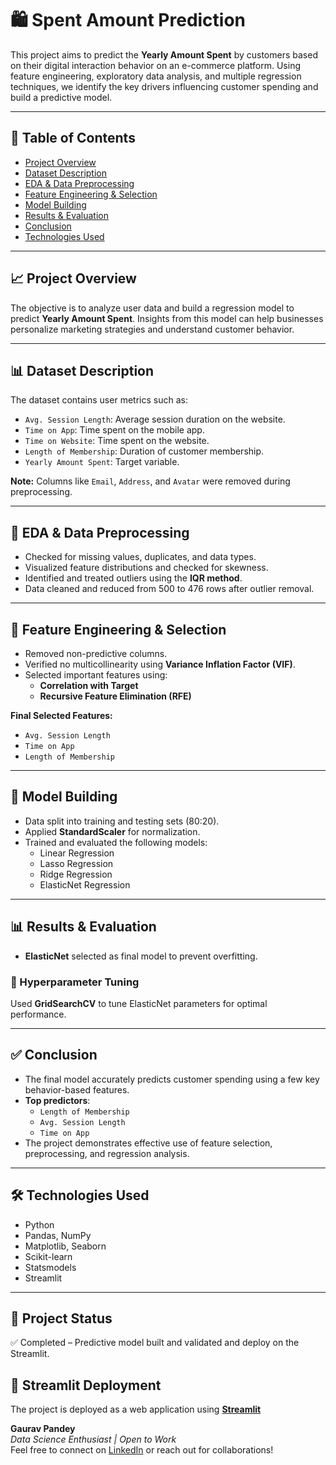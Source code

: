 # 🛍️ Spent Amount Prediction

This project aims to predict the **Yearly Amount Spent** by customers based on their digital interaction behavior on an e-commerce platform. Using feature engineering, exploratory data analysis, and multiple regression techniques, we identify the key drivers influencing customer spending and build a predictive model.

---

## 📌 Table of Contents

- [Project Overview](#project-overview)
- [Dataset Description](#dataset-description)
- [EDA & Data Preprocessing](#eda--data-preprocessing)
- [Feature Engineering & Selection](#feature-engineering--selection)
- [Model Building](#model-building)
- [Results & Evaluation](#results--evaluation)
- [Conclusion](#conclusion)
- [Technologies Used](#technologies-used)

---

## 📈 Project Overview

The objective is to analyze user data and build a regression model to predict **Yearly Amount Spent**. Insights from this model can help businesses personalize marketing strategies and understand customer behavior.

---

## 📊 Dataset Description

The dataset contains user metrics such as:

- `Avg. Session Length`: Average session duration on the website.
- `Time on App`: Time spent on the mobile app.
- `Time on Website`: Time spent on the website.
- `Length of Membership`: Duration of customer membership.
- `Yearly Amount Spent`: Target variable.

**Note:** Columns like `Email`, `Address`, and `Avatar` were removed during preprocessing.

---

## 🧹 EDA & Data Preprocessing

- Checked for missing values, duplicates, and data types.
- Visualized feature distributions and checked for skewness.
- Identified and treated outliers using the **IQR method**.
- Data cleaned and reduced from 500 to 476 rows after outlier removal.

---

## 🧠 Feature Engineering & Selection

- Removed non-predictive columns.
- Verified no multicollinearity using **Variance Inflation Factor (VIF)**.
- Selected important features using:
  - **Correlation with Target**
  - **Recursive Feature Elimination (RFE)**

**Final Selected Features:**
- `Avg. Session Length`
- `Time on App`
- `Length of Membership`

---

## 🤖 Model Building

- Data split into training and testing sets (80:20).
- Applied **StandardScaler** for normalization.
- Trained and evaluated the following models:
  - Linear Regression
  - Lasso Regression
  - Ridge Regression
  - ElasticNet Regression

---

## 📊 Results & Evaluation

- **ElasticNet** selected as final model to prevent overfitting.

### 🔧 Hyperparameter Tuning

Used **GridSearchCV** to tune ElasticNet parameters for optimal performance.

---

## ✅ Conclusion

- The final model accurately predicts customer spending using a few key behavior-based features.
- **Top predictors**:
  - `Length of Membership`
  - `Avg. Session Length`
  - `Time on App`
- The project demonstrates effective use of feature selection, preprocessing, and regression analysis.

---

## 🛠️ Technologies Used

- Python
- Pandas, NumPy
- Matplotlib, Seaborn
- Scikit-learn
- Statsmodels
- Streamlit

---

## 📁 Project Status

✅ Completed – Predictive model built and validated and deploy on the Streamlit.


## 🚀 Streamlit Deployment

The project is deployed as a web application using [**Streamlit**](https://spent-amount-predictor-11.streamlit.app/) 



**Gaurav Pandey**  
_Data Science Enthusiast | Open to Work_  
Feel free to connect on [LinkedIn](https://www.linkedin.com/in/gaurav-pandey-data-enthusiast) or reach out for collaborations!

